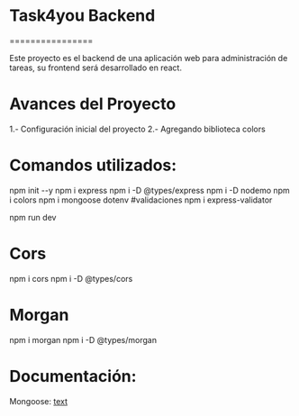 # Task4you Backend
================

Este proyecto es el backend de una aplicación web para administración de tareas, su frontend será desarrollado en react.

# Avances del Proyecto

1.- Configuración inicial del proyecto
2.- Agregando biblioteca colors


# Comandos utilizados:

npm init --y
npm i express
npm i -D @types/express
npm i -D nodemo
npm i colors
npm i mongoose dotenv
#validaciones
npm i express-validator


npm run dev


# Cors
npm i cors
npm i -D @types/cors

# Morgan
npm i morgan
npm i -D @types/morgan


# Documentación:
Mongoose: [text](https://mongoosejs.com/docs/schematypes.html)
